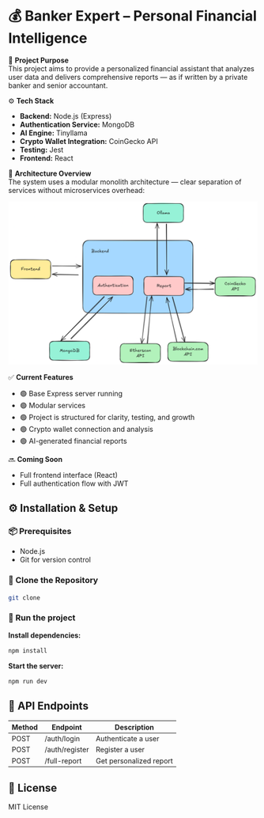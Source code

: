 # 💰 Banker Expert – Personal Financial Intelligence

🎯 **Project Purpose**  
This project aims to provide a personalized financial assistant that analyzes user data and delivers comprehensive reports — as if written by a private banker and senior accountant.

⚙️ **Tech Stack**  
- **Backend:** Node.js (Express)  
- **Authentication Service:** MongoDB  
- **AI Engine:** Tinyllama  
- **Crypto Wallet Integration:** CoinGecko API 
- **Testing:** Jest  
- **Frontend:** React

🧩 **Architecture Overview**  
The system uses a modular monolith architecture — clear separation of services without microservices overhead:

![Diagram](readmeFiles/Diagram.png)

✅ **Current Features**  
- 🟢 Base Express server running  
- 🟢 Modular services
- 🟢 Project is structured for clarity, testing, and growth  
- 🟢 Crypto wallet connection and analysis
- 🟢 AI-generated financial reports

🔜 **Coming Soon**  
  
- Full frontend interface (React)    
- Full authentication flow with JWT  

## ⚙️ Installation & Setup

### 📦 Prerequisites 
- Node.js 
- Git for version control  

### 🔄 Clone the Repository
```bash
git clone 
```

### 🚀 Run the project

**Install dependencies:**
```bash
npm install
```

**Start the server:**
```bash
npm run dev
```

## 📡 API Endpoints

| Method | Endpoint      | Description                           |
|--------|---------------|---------------------------------------|
| POST   | /auth/login   | Authenticate a user                   |
| POST   | /auth/register| Register a user                       |
| POST   | /full-report  | Get personalized report               |


## 📄 License
MIT License


